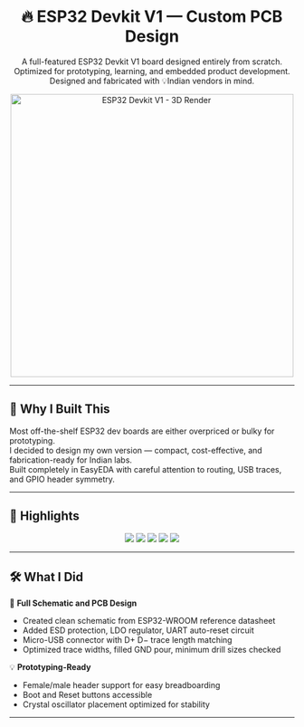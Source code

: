 <h1 align="center">🔥 ESP32 Devkit V1 — Custom PCB Design</h1>

<p align="center">
  A full-featured ESP32 Devkit V1 board designed entirely from scratch.<br>
  Optimized for prototyping, learning, and embedded product development.<br>
  Designed and fabricated with 💡Indian vendors in mind.
</p>

<p align="center">
  <img src="images/esp32_3d_render.jpg" width="500px" alt="ESP32 Devkit V1 - 3D Render" />
</p>

---

## 🧠 Why I Built This

Most off-the-shelf ESP32 dev boards are either overpriced or bulky for prototyping.  
I decided to design my own version — compact, cost-effective, and fabrication-ready for Indian labs.  
Built completely in EasyEDA with careful attention to routing, USB traces, and GPIO header symmetry.

---

## 🚀 Highlights

<p align="center">
  <img src="https://img.shields.io/badge/MCU-ESP32--WROOM--32-blue?style=for-the-badge" />
  <img src="https://img.shields.io/badge/USB-Micro%20USB-green?style=for-the-badge" />
  <img src="https://img.shields.io/badge/Flash-4MB-orange?style=for-the-badge" />
  <img src="https://img.shields.io/badge/GPIO-30%2B%20Accessible-lightgrey?style=for-the-badge" />
  <img src="https://img.shields.io/badge/Board-Custom%20Designed-brightgreen?style=for-the-badge" />
</p>

---

## 🛠️ What I Did

🔧 **Full Schematic and PCB Design**  
- Created clean schematic from ESP32-WROOM reference datasheet  
- Added ESD protection, LDO regulator, UART auto-reset circuit  
- Micro-USB connector with D+ D− trace length matching  
- Optimized trace widths, filled GND pour, minimum drill sizes checked

💡 **Prototyping-Ready**  
- Female/male header support for easy breadboarding  
- Boot and Reset buttons accessible  
- Crystal oscillator placement optimized for stability

---
